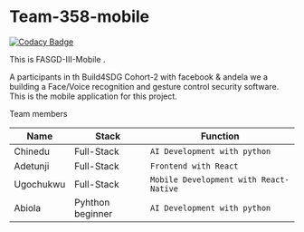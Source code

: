# Team-358-mobile

[![Codacy Badge](https://api.codacy.com/project/badge/Grade/1a9d17f4bd544dd783c8a63be9860e6b)](https://app.codacy.com/gh/BuildForSDGCohort2/Team-358-mobile?utm_source=github.com&utm_medium=referral&utm_content=BuildForSDGCohort2/Team-358-mobile&utm_campaign=Badge_Grade_Settings)

This is FASGD-III-Mobile .

A participants in th Build4SDG Cohort-2 with facebook & andela we a building a Face/Voice recognition and gesture control security software.
This is the mobile application for this project.

Team members

| Name       |    Stack         |       Function                         |
| ---------- | -----------------| ---------------------------------------|
| Chinedu    | Full-Stack       | `AI Development with python`           |
| Adetunji   | Full-Stack       | `Frontend with React`                  |
| Ugochukwu  | Full-Stack       | `Mobile Development with React-Native` |
| Abiola     | Pyhthon beginner | `AI Development with python`           |
